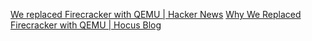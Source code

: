 
[We replaced Firecracker with QEMU | Hacker News](https://news.ycombinator.com/item?id=36666782)
[Why We Replaced Firecracker with QEMU | Hocus Blog](https://hocus.dev/blog/qemu-vs-firecracker/)
